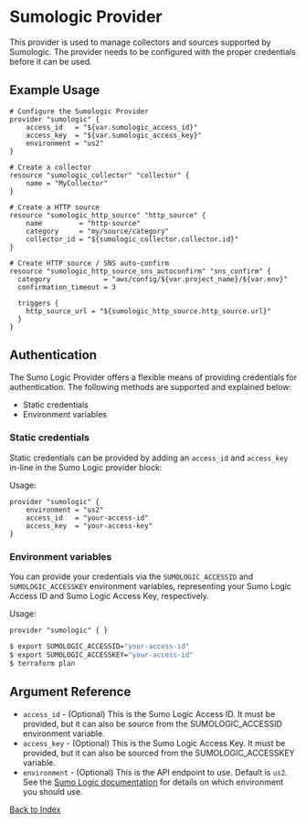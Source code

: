 # Sumologic Provider
This provider is used to manage collectors and sources supported by Sumologic. The provider needs to be configured with the proper credentials before it can be used.

## Example Usage
```hcl
# Configure the Sumologic Provider
provider "sumologic" {
    access_id   = "${var.sumologic_access_id}"
    access_key  = "${var.sumologic_access_key}"
    environment = "us2"
}

# Create a collector
resource "sumologic_collector" "collector" {
    name = "MyCollector"
}

# Create a HTTP source
resource "sumologic_http_source" "http_source" {
    name         = "http-source"
    category     = "my/source/category"
    collector_id = "${sumologic_collector.collector.id}"
}

# Create HTTP source / SNS auto-confirm
resource "sumologic_http_source_sns_autoconfirm" "sns_confirm" {
  category             = "aws/config/${var.project_name}/${var.env}"
  confirmation_timeout = 3

  triggers {
    http_source_url = "${sumologic_http_source.http_source.url}"
  }
}
```

## Authentication
The Sumo Logic Provider offers a flexible means of providing credentials for authentication. The following methods are supported and explained below:

 - Static credentials
 - Environment variables

### Static credentials
Static credentials can be provided by adding an `access_id` and `access_key` in-line in the Sumo Logic provider block:

Usage:
```hcl
provider "sumologic" {
    environment = "us2"
    access_id   = "your-access-id"
    access_key  = "your-access-key"
}
```

### Environment variables
You can provide your credentials via the `SUMOLOGIC_ACCESSID` and `SUMOLOGIC_ACCESSKEY` environment variables, representing your Sumo Logic Access ID and Sumo Logic Access Key, respectively.

Usage:
```hcl
provider "sumologic" { }
```

```bash
$ export SUMOLOGIC_ACCESSID="your-access-id"
$ export SUMOLOGIC_ACCESSKEY="your-access-id"
$ terraform plan
```

## Argument Reference
- `access_id` - (Optional) This is the Sumo Logic Access ID. It must be provided, but it can also be source from the SUMOLOGIC_ACCESSID environment variable.
- `access_key` - (Optional) This is the Sumo Logic Access Key. It must be provided, but it can also be sourced from the SUMOLOGIC_ACCESSKEY variable.
- `environment` - (Optional) This is the API endpoint to use. Default is `us2`. See the [Sumo Logic documentation][1] for details on which environment you should use.

[Back to Index][0]

[0]: README.md
[1]: https://help.sumologic.com/APIs/General_API_Information/Sumo_Logic_Endpoints_and_Firewall_Security
